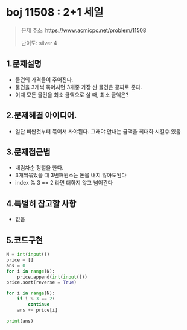 # boj 11508 : 2+1 세일
> 문제 주소: https://www.acmicpc.net/problem/11508
> 
> 난이도: silver 4

## 1.문제설명
- 물건의 가격들이 주어진다.
- 물건을 3개씩 묶어사면 3개중 가장 싼 물건은 공짜로 준다.
- 이때 모든 물건을 최소 금액으로 살 때, 최소 금액은?
## 2.문제해결 아이디어.
- 일단 비싼것부터 묶어서 사야된다. 그래야 안내는 금액을 최대화 시킬수 있음
## 3.문제접근법
- 내림차순 정렬을 한다.
- 3개씩묶었을 때 3번째원소는 돈을 내지 않아도된다
- index % 3 == 2 라면 더하지 않고 넘어간다
## 4.특별히 참고할 사항
- 없음
## 5.코드구현
``` python
N = int(input())
price = []
ans = 0
for i in range(N):
    price.append(int(input()))
price.sort(reverse = True)

for i in range(N):
    if i % 3 == 2:
        continue
    ans += price[i]

print(ans)

```